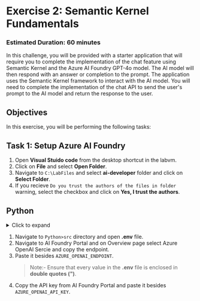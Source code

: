 # **Exercise 2**: Semantic Kernel Fundamentals

### Estimated Duration: 60 minutes

In this challenge, you will be provided with a starter application that will require you to complete the implementation of the chat feature using Semantic Kernel and the Azure AI Foundry GPT-4o model. The AI model will then respond with an answer or completion to the prompt. The application uses the Semantic Kernel framework to interact with the AI model. You will need to complete the implementation of the chat API to send the user's prompt to the AI model and return the response to the user.

## Objectives
In this exercise, you will be performing the following tasks:

## Task 1: Setup Azure AI Foundry

1. Open **Visual Stuido code** from the desktop shortcut in the labvm.
1. Click on **File** and select **Open Folder**.
1. Navigate to `C:\LabFiles` and select **ai-developer** folder and click on **Select Folder**.
1. If you recieve `Do you trust the authors of the files in folder` warning, select the checkbox and click on **Yes, I trust the authors**.

## Python

<details>
  <summary>Click to expand</summary>

  - Bullet point 1
  - Bullet point 2
  - Bullet point 3

</details>


1. Navigate to `Python>src` directory and open **.env** file.
1. Navigate to AI Foundry Portal and on Overview page select Azure OpenAI Sercie and copy the endpoint.
1. Paste it besides `AZURE_OPENAI_ENDPOINT`.
    >Note:- Ensure that every value in the **.env** file is enclosed in **double quotes (")**.
1. Copy the API key from AI Foundry Portal and paste it besides `AZURE_OPENAI_API_KEY`.
